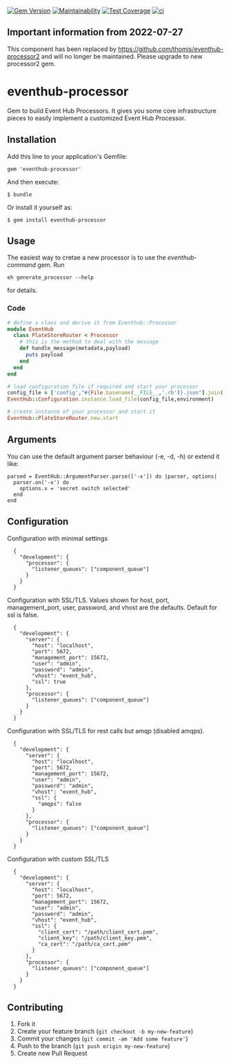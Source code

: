 [![Gem Version](https://badge.fury.io/rb/eventhub-processor.svg)](https://badge.fury.io/rb/eventhub-processor)
[![Maintainability](https://api.codeclimate.com/v1/badges/180d049db38b0100662d/maintainability)](https://codeclimate.com/github/thomis/eventhub-processor/maintainability)
[![Test Coverage](https://api.codeclimate.com/v1/badges/180d049db38b0100662d/test_coverage)](https://codeclimate.com/github/thomis/eventhub-processor/test_coverage)
[![ci](https://github.com/thomis/eventhub-processor/actions/workflows/ci.yml/badge.svg)](https://github.com/thomis/eventhub-processor/actions/workflows/ci.yml)


## Important information from 2022-07-27

This component has been replaced by https://github.com/thomis/eventhub-processor2 and will no longer be maintained. Please upgrade to new processor2 gem.


eventhub-processor
=================

Gem to build Event Hub Processors. It gives you some core infrastructure pieces to easily implement a customized Event Hub Processor.

## Installation

Add this line to your application's Gemfile:

    gem 'eventhub-processor'

And then execute:

    $ bundle

Or install it yourself as:

    $ gem install eventhub-processor

## Usage

The easiest way to cretae a new processor is to use the _eventhub-command_ gem. Run

```
eh generate_processor --help
```
for details.


### Code

```Ruby
# define a class and derive it from Eventhub::Processor
module EventHub
  class PlateStoreRouter < Processor
    # this is the method to deal with the message
    def handle_message(metadata,payload)
      puts payload
    end
  end
end

# load configuration file if required and start your processor
config_file = ['config',"#{File.basename(__FILE__,'.rb')}.json"].join('/')
EventHub::Configuration.instance.load_file(config_file,environment)

# create instance of your processor and start it
EventHub::PlateStoreRouter.new.start
```


## Arguments

You can use the default argument parser behaviour (-e, -d, -h) or extend it like:

```
parsed = EventHub::ArgumentParser.parse(['-x']) do |parser, options|
  parser.on('-x') do
    options.x = 'secret switch selected'
  end
end
```

## Configuration

Configuration with minimal settings
```
  {
    "development": {
      "processor": {
        "listener_queues": ["component_queue"]
      }
    }
  }
```

Configuration with SSL/TLS. Values shown for host, port, management_port, user, password, and vhost are the defaults. Default for ssl is false.
```
  {
    "development": {
      "server": {
        "host": "localhost",
        "port": 5672,
        "management_port": 15672,
        "user": "admin",
        "password": "admin",
        "vhost": "event_hub",
        "ssl": true
      },
      "processor": {
        "listener_queues": ["component_queue"]
      }
    }
  }
```

Configuration with SSL/TLS for rest calls but amqp (disabled amqps).
```
  {
    "development": {
      "server": {
        "host": "localhost",
        "port": 5672,
        "management_port": 15672,
        "user": "admin",
        "password": "admin",
        "vhost": "event_hub",
        "ssl": {
          "amqps": false
        }
      },
      "processor": {
        "listener_queues": ["component_queue"]
      }
    }
  }
```

Configuration with custom SSL/TLS
```
  {
    "development": {
      "server": {
        "host": "localhost",
        "port": 5672,
        "management_port": 15672,
        "user": "admin",
        "password": "admin",
        "vhost": "event_hub",
        "ssl": {
          "client_cert": "/path/client_cert.pem",
          "client_key": "/path/client_key.pem",
          "ca_cert": "/path/ca_cert.pem"
        }
      },
      "processor": {
        "listener_queues": ["component_queue"]
      }
    }
  }
```

## Contributing

1. Fork it
2. Create your feature branch (`git checkout -b my-new-feature`)
3. Commit your changes (`git commit -am 'Add some feature'`)
4. Push to the branch (`git push origin my-new-feature`)
5. Create new Pull Request

